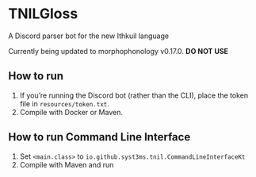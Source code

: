 # TNILGloss

A Discord parser bot for the new Ithkuil language

Currently being updated to morphophonology v0.17.0. **DO NOT USE**

## How to run

1. If you’re running the Discord bot (rather than the CLI), place the token
   file in `resources/token.txt`.
2. Compile with Docker or Maven.

## How to run Command Line Interface

1. Set `<main.class>` to `io.github.syst3ms.tnil.CommandLineInterfaceKt`
2. Compile with Maven and run
